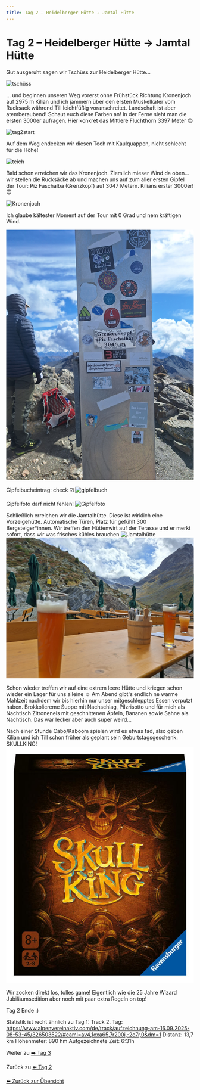 ```yaml
---
title: Tag 2 – Heidelberger Hütte → Jamtal Hütte
---
```


# Tag 2 – Heidelberger Hütte → Jamtal Hütte

Gut ausgeruht sagen wir Tschüss zur Heidelberger Hütte...

![tschüss](Bilder/tag2/20250916_085547.jpg)

... und beginnen unseren Weg vorerst ohne Frühstück Richtung Kronenjoch auf 2975 m
Kilian und ich jammern über den ersten Muskelkater vom Rucksack während Till leichtfüßig voranschreitet.
Landschaft ist aber atemberaubend! Schaut euch diese Farben an! In der Ferne sieht man die ersten 3000er aufragen. Hier konkret das Mittlere Fluchthorn 3397 Meter 😍

![tag2start](Bilder/tag2/20250916_085617.jpg)

Auf dem Weg endecken wir diesen Tech mit Kaulquappen, nicht schlecht für die Höhe!

![teich](Bilder/tag2/20250916_104104.jpg)


Bald schon erreichen wir das Kronenjoch. Ziemlich mieser Wind da oben... wir stellen die Rucksäcke ab und machen uns auf zum aller ersten Gipfel der Tour: Piz Faschalba (Grenzkopf) auf 3047 Metern.
Kilians erster 3000er! 😇

![Kronenjoch](Bilder/tag2/20250916_120945.jpg)

Ich glaube kältester Moment auf der Tour mit 0 Grad und nem kräftigen Wind.

![Kronenjoch](Bilder/tag2/20250916_123150.jpg)

Gipfelbucheintrag: check ☑️
![gipfelbuch](Bilder/tag2/20250916_122728.jpg)

Gipfelfoto darf nicht fehlen!
![Gipfelfoto](Bilder/tag2/20250916_122728.jpg)

Schließlich erreichen wir die Jamtalhütte. Diese ist wirklich eine Vorzeigehütte. Automatische Türen, Platz für gefühlt 300 Bergsteiger*innen. Wir treffen den Hüttenwirt auf der Terasse und er merkt sofort, dass wir was frisches kühles brauchen
![Jamtalhütte](Bilder/tag2/20250916_151125.jpg)
![Getränke](Bilder/tag2/20250916_152500.jpg)

Schon wieder treffen wir auf eine extrem leere Hütte und kriegen schon wieder ein Lager für uns alleine ☺️ 
Am Abend gibt's endlich ne warme Mahlzeit nachdem wir bis hierhin nur unser mitgeschlepptes Essen verputzt haben. Brokkolicreme Suppe mit Nachschlag, Pilzrisotto und für mich als Nachtisch Zitroneneis mit geschnittenen Äpfeln, Bananen sowie Sahne als Nachtisch. Das war lecker aber auch super weird...

Nach einer Stunde Cabo/Kaboom spielen wird es etwas fad, also geben Kilian und ich Till schon früher als geplant sein Geburtstagsgeschenk: SKULLKING! 
![skullking](Bilder/tag2/skull-king.jpeg)

Wir zocken direkt los, tolles game! Eigentlich wie die 25 Jahre Wizard Jubiläumsedition aber noch mit paar extra Regeln on top!

Tag 2 Ende :)

Statistik ist recht ähnlich zu Tag 1: 
Track 2. Tag: https://www.alpenvereinaktiv.com/de/track/aufzeichnung-am-16.09.2025-08-53-45/326503522/#caml=av4,1oxa65,7r200i,-2o7r,0&dm=1
Distanz: 13,7 km
Höhenmeter: 890 hm
Aufgezeichnete Zeit: 6:31h

Weiter zu [➡️ Tag 3](tag3.md)

Zurück zu [⬅️ Tag 2](tag2.md)

[⬅️ Zurück zur Übersicht](index.md)
